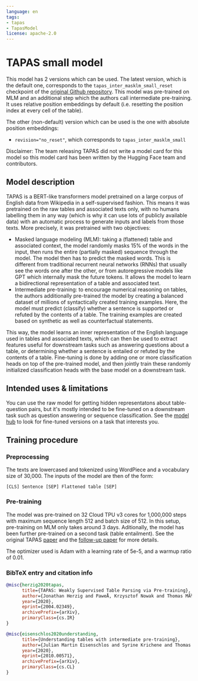 ```yaml
---
language: en
tags:
- tapas
- TapasModel
license: apache-2.0
---
```


# TAPAS small model  

This model has 2 versions which can be used. The latest version, which is the default one, corresponds to the `tapas_inter_masklm_small_reset` checkpoint of the [original Github repository](https://github.com/google-research/tapas).
This model was pre-trained on MLM and an additional step which the authors call intermediate pre-training. It uses relative position embeddings by default (i.e. resetting the position index at every cell of the table).

The other (non-default) version which can be used is the one with absolute position embeddings:
- `revision="no_reset"`, which corresponds to `tapas_inter_masklm_small`

Disclaimer: The team releasing TAPAS did not write a model card for this model so this model card has been written by
the Hugging Face team and contributors.

## Model description

TAPAS is a BERT-like transformers model pretrained on a large corpus of English data from Wikipedia in a self-supervised fashion. 
This means it was pretrained on the raw tables and associated texts only, with no humans labelling them in any way (which is why it
can use lots of publicly available data) with an automatic process to generate inputs and labels from those texts. More precisely, it
was pretrained with two objectives:

- Masked language modeling (MLM): taking a (flattened) table and associated context, the model randomly masks 15% of the words in 
  the input, then runs the entire (partially masked) sequence through the model. The model then has to predict the masked words. 
  This is different from traditional recurrent neural networks (RNNs) that usually see the words one after the other, 
  or from autoregressive models like GPT which internally mask the future tokens. It allows the model to learn a bidirectional 
  representation of a table and associated text.
- Intermediate pre-training: to encourage numerical reasoning on tables, the authors additionally pre-trained the model by creating 
  a balanced dataset of millions of syntactically created training examples. Here, the model must predict (classify) whether a sentence 
  is supported or refuted by the contents of a table. The training examples are created based on synthetic as well as counterfactual statements.

This way, the model learns an inner representation of the English language used in tables and associated texts, which can then be used 
to extract features useful for downstream tasks such as answering questions about a table, or determining whether a sentence is entailed
or refuted by the contents of a table. Fine-tuning is done by adding one or more classification heads on top of the pre-trained model, and then 
jointly train these randomly initialized classification heads with the base model on a downstream task. 


## Intended uses & limitations

You can use the raw model for getting hidden representatons about table-question pairs, but it's mostly intended to be fine-tuned on a downstream task such as question answering or sequence classification. See the [model hub](https://huggingface.co/models?filter=tapas) to look for fine-tuned versions on a task that interests you.


## Training procedure

### Preprocessing

The texts are lowercased and tokenized using WordPiece and a vocabulary size of 30,000. The inputs of the model are
then of the form:

```
[CLS] Sentence [SEP] Flattened table [SEP]
```

### Pre-training

The model was pre-trained on 32 Cloud TPU v3 cores for 1,000,000 steps with maximum sequence length 512 and batch size of 512. 
In this setup, pre-training on MLM only takes around 3 days. Aditionally, the model has been further pre-trained on a second task (table entailment). See the original TAPAS [paper](https://www.aclweb.org/anthology/2020.acl-main.398/) and the [follow-up paper](https://www.aclweb.org/anthology/2020.findings-emnlp.27/) for more details. 

The optimizer used is Adam with a learning rate of 5e-5, and a warmup 
ratio of 0.01. 

### BibTeX entry and citation info

```bibtex
@misc{herzig2020tapas,
      title={TAPAS: Weakly Supervised Table Parsing via Pre-training}, 
      author={Jonathan Herzig and PaweÅ‚ Krzysztof Nowak and Thomas MÃ¼ller and Francesco Piccinno and Julian Martin Eisenschlos},
      year={2020},
      eprint={2004.02349},
      archivePrefix={arXiv},
      primaryClass={cs.IR}
}
```

```bibtex
@misc{eisenschlos2020understanding,
      title={Understanding tables with intermediate pre-training}, 
      author={Julian Martin Eisenschlos and Syrine Krichene and Thomas MÃ¼ller},
      year={2020},
      eprint={2010.00571},
      archivePrefix={arXiv},
      primaryClass={cs.CL}
}
```